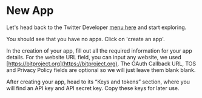 # New App

Let's head back to the Twitter Developer [menu here](https://developer.twitter.com/en/apps) and start exploring.

You should see that you have no apps. Click on 'create an app'.

In the creation of your app, fill out all the required information for your app details. For the website URL field, you can input any website, we used [https://bitproject.org](https://bitproject.org). The OAuth Callback URL, TOS and Privacy Policy fields are optional so we will just leave them blank blank.

After creating your app, head to its “Keys and tokens” section, where you will find an API key and API secret key. Copy these keys for later use.

